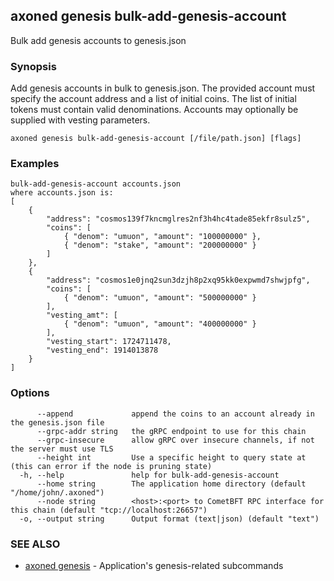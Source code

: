 ## axoned genesis bulk-add-genesis-account

Bulk add genesis accounts to genesis.json

### Synopsis

Add genesis accounts in bulk to genesis.json. The provided account must specify
the account address and a list of initial coins. The list of initial tokens must
contain valid denominations. Accounts may optionally be supplied with vesting parameters.

```
axoned genesis bulk-add-genesis-account [/file/path.json] [flags]
```

### Examples

```
bulk-add-genesis-account accounts.json
where accounts.json is:
[
    {
        "address": "cosmos139f7kncmglres2nf3h4hc4tade85ekfr8sulz5",
        "coins": [
            { "denom": "umuon", "amount": "100000000" },
            { "denom": "stake", "amount": "200000000" }
        ]
    },
    {
        "address": "cosmos1e0jnq2sun3dzjh8p2xq95kk0expwmd7shwjpfg",
        "coins": [
            { "denom": "umuon", "amount": "500000000" }
        ],
        "vesting_amt": [
            { "denom": "umuon", "amount": "400000000" }
        ],
        "vesting_start": 1724711478,
        "vesting_end": 1914013878
    }
]

```

### Options

```
      --append             append the coins to an account already in the genesis.json file
      --grpc-addr string   the gRPC endpoint to use for this chain
      --grpc-insecure      allow gRPC over insecure channels, if not the server must use TLS
      --height int         Use a specific height to query state at (this can error if the node is pruning state)
  -h, --help               help for bulk-add-genesis-account
      --home string        The application home directory (default "/home/john/.axoned")
      --node string        <host>:<port> to CometBFT RPC interface for this chain (default "tcp://localhost:26657")
  -o, --output string      Output format (text|json) (default "text")
```

### SEE ALSO

* [axoned genesis](axoned_genesis.md)	 - Application's genesis-related subcommands

